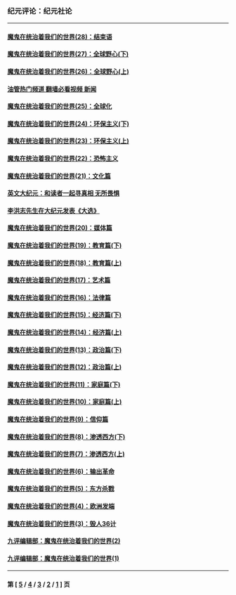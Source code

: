 ### 纪元评论：纪元社论
---
#### [魔鬼在统治着我们的世界(28)：结束语](../../pages/nsc422/n10936246.md?08060330) 
#### [魔鬼在统治着我们的世界(27)：全球野心(下)](../../pages/nsc422/n10928319.md?08060330) 
#### [魔鬼在统治着我们的世界(26)：全球野心(上)](../../pages/nsc422/n10900318.md?08060330) 
#### [油管热门频道 翻墙必看视频 新闻](ok?08060330)
#### [魔鬼在统治着我们的世界(25)：全球化](../../pages/nsc422/n10788205.md?08060330) 
#### [魔鬼在统治着我们的世界(24)：环保主义(下)](../../pages/nsc422/n10695307.md?08060330) 
#### [魔鬼在统治着我们的世界(23)：环保主义(上)](../../pages/nsc422/n10688613.md?08060330) 
#### [魔鬼在统治着我们的世界(22)：恐怖主义](../../pages/nsc422/n10614727.md?08060330) 
#### [魔鬼在统治着我们的世界(21)：文化篇](../../pages/nsc422/n10597706.md?08060330) 
#### [英文大纪元：和读者一起寻真相 无所畏惧](../../pages/nsc422/n12542027.md?08060330) 
#### [李洪志先生在大纪元发表《大选》](../../pages/nsc422/n12534746.md?08060330) 
#### [魔鬼在统治着我们的世界(20)：媒体篇](../../pages/nsc422/n10586579.md?08060330) 
#### [魔鬼在统治着我们的世界(19)：教育篇(下)](../../pages/nsc422/n10564808.md?08060330) 
#### [魔鬼在统治着我们的世界(18)：教育篇(上)](../../pages/nsc422/n10526970.md?08060330) 
#### [魔鬼在统治着我们的世界(17)：艺术篇](../../pages/nsc422/n10499093.md?08060330) 
#### [魔鬼在统治着我们的世界(16)：法律篇](../../pages/nsc422/n10485969.md?08060330) 
#### [魔鬼在统治着我们的世界(15)：经济篇(下)](../../pages/nsc422/n10469975.md?08060330) 
#### [魔鬼在统治着我们的世界(14)：经济篇(上)](../../pages/nsc422/n10457370.md?08060330) 
#### [魔鬼在统治着我们的世界(13)：政治篇(下)](../../pages/nsc422/n10448270.md?08060330) 
#### [魔鬼在统治着我们的世界(12)：政治篇(上)](../../pages/nsc422/n10444576.md?08060330) 
#### [魔鬼在统治着我们的世界(11)：家庭篇(下)](../../pages/nsc422/n10440961.md?08060330) 
#### [魔鬼在统治着我们的世界(10)：家庭篇(上)](../../pages/nsc422/n10435448.md?08060330) 
#### [魔鬼在统治着我们的世界(9)：信仰篇](../../pages/nsc422/n10432159.md?08060330) 
#### [魔鬼在统治着我们的世界(8)：渗透西方(下)](../../pages/nsc422/n10429603.md?08060330) 
#### [魔鬼在统治着我们的世界(7)：渗透西方(上)](../../pages/nsc422/n10426013.md?08060330) 
#### [魔鬼在统治着我们的世界(6)：输出革命](../../pages/nsc422/n10421536.md?08060330) 
#### [魔鬼在统治着我们的世界(5)：东方杀戮](../../pages/nsc422/n10417707.md?08060330) 
#### [魔鬼在统治着我们的世界(4)：欧洲发端](../../pages/nsc422/n10414890.md?08060330) 
#### [魔鬼在统治着我们的世界(3)：毁人36计](../../pages/nsc422/n10411583.md?08060330) 
#### [九评编辑部：魔鬼在统治着我们的世界(2)](../../pages/nsc422/n10410036.md?08060330) 
#### [九评编辑部：魔鬼在统治着我们的世界(1)](../../pages/nsc422/n10406825.md?08060330) 

---
#### 第 [ [5](./5.md?08060330) / [4](./4.md?08060330) / [3](./3.md?08060330) / [2](./2.md?08060330) / [1](./1.md?08060330) ] 页
